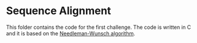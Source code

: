 # Sequence Alignment

This folder contains the code for the first challenge. The code is written in C and it is based on the [Needleman-Wunsch algorithm](https://en.wikipedia.org/wiki/Needleman%E2%80%93Wunsch_algorithm).
